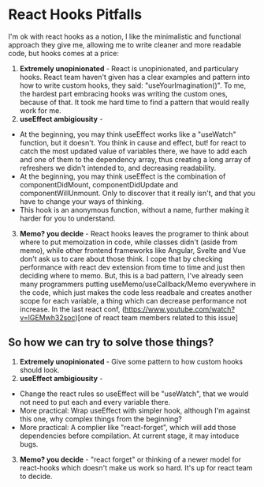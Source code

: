 # React Hooks Pitfalls

I'm ok with react hooks as a notion, I like the minimalistic and functional approach they give me, allowing me to write cleaner and more readable code, but hooks comes at a price:

1. __Extremely unopinionated__ - React is unopinionated, and particulary hooks. React team haven't given has a clear examples and pattern into how to write custom hooks, they said: "useYourImagination()". To me, the hardest part embracing hooks was writing the custom ones, because of that. It took me hard time to find a pattern that would really work for me. 
2. __useEffect ambigiousity__ -
- At the beginning, you may think useEffect works like a "useWatch" function, but it doesn't. You think in cause and effect, but! for react to catch the most updated value of variables there, we have to add each and one of them to the dependency array, thus creating a long array of refreshers we didn't intended to, and decreasing readability. 
- At the beginning, you may think useEffect is the combination of componentDidMount, componentDidUpdate and componentWillUnmount. Only to discover that it really isn't, and that you have to change your ways of thinking. 
- This hook is an anonymous function, without a name, further making it harder for you to understand. 
3. __Memo? you decide__ - React hooks leaves the programer to think about where to put memoization in code, while classes didn't (aside from memo), while other frontend frameworks like Angular, Svelte and Vue don't ask us to care about those think. I cope that by checking performance with react dev extension from time to time and just then deciding where to memo. But, this is a bad pattern, I've already seen many programmers putting useMemo/useCallback/Memo everywhere in the code, which just makes the code less readbale and creates another scope for each variable, a thing which can decrease performance not increase.
In the last react conf, (https://www.youtube.com/watch?v=lGEMwh32soc)[one of react team members related to this issue]

## So how we can try to solve those things? 
1. __Extremely unopinionated__ - Give some pattern to how custom hooks should look.
2. __useEffect ambigiousity__ - 
- Change the react rules so useEffect will be "useWatch", that we would not need to put each and every variable there. 
- More practical: Wrap useEffect with simpler hook, although I'm against this one, why complex things from the beginning? 
- More practical: A complier like "react-forget", which will add those dependencies before compilation. At current stage, it may intoduce bugs.
3. __Memo? you decide__ - "react forget" or thinking of a newer model for react-hooks which doesn't make us work so hard. It's up for react team to decide. 


